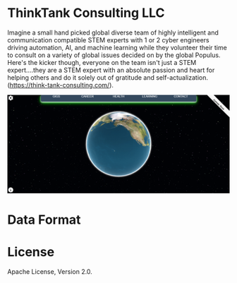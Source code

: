 # ThinkTank Consulting LLC

Imagine a small hand picked global diverse team of highly intelligent and communication compatible STEM experts with 1 or 2 cyber engineers driving automation, AI, and machine learning while they volunteer their time to consult on a variety of global issues decided on by the global Populus. Here's the kicker though, everyone on the team isn't just a STEM expert....they are a STEM expert with an absolute passion and heart for helping others and do it solely out of gratitude and self-actualization.
(https://think-tank-consulting.com/).

![Optional Text](/img/Site.png)

# Data Format


# License

Apache License, Version 2.0.
